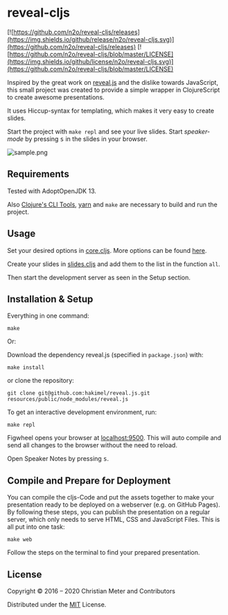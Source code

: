 # reveal-cljs

[![https://github.com/n2o/reveal-cljs/releases](https://img.shields.io/github/release/n2o/reveal-cljs.svg)](https://github.com/n2o/reveal-cljs/releases)
[![https://github.com/n2o/reveal-cljs/blob/master/LICENSE](https://img.shields.io/github/license/n2o/reveal-cljs.svg)](https://github.com/n2o/reveal-cljs/blob/master/LICENSE)

Inspired by the great work on [reveal.js](https://github.com/hakimel/reveal.js/)
and the dislike towards JavaScript, this small project was created to provide a
simple wrapper in ClojureScript to create awesome presentations.

It uses Hiccup-syntax for templating, which makes it very easy to create slides.

Start the project with `make repl` and see your live
slides. Start *speaker-mode* by pressing <kbd>s</kbd> in the slides in your
browser.

![sample.png](img/sample.png)

## Requirements

Tested with AdoptOpenJDK 13.

Also [Clojure's CLI Tools](https://clojure.org/guides/getting_started), 
[yarn](https://yarnpkg.com/en/) and `make` are necessary to
build and run the project.

## Usage

Set your desired options in
[core.cljs](https://github.com/n2o/reveal-cljs/blob/master/src/reveal/core.cljs#L10).
More options can be found
[here](https://github.com/hakimel/reveal.js#configuration).

Create your slides in
[slides.cljs](https://github.com/n2o/reveal-cljs/blob/master/src/reveal/slides.cljs)
and add them to the list in the function `all`.

Then start the development server as seen in the Setup section.

## Installation & Setup

Everything in one command:

    make
    
Or:

Download the dependency reveal.js (specified in `package.json`) with:

    make install
    
or clone the repository:

    git clone git@github.com:hakimel/reveal.js.git resources/public/node_modules/reveal.js

To get an interactive development environment, run:

    make repl

Figwheel opens your browser at [localhost:9500](http://localhost:9500/). This
will auto compile and send all changes to the browser without the need to
reload.

Open Speaker Notes by pressing <kbd>s</kbd>.

## Compile and Prepare for Deployment

You can compile the cljs-Code and put the assets together to make your
presentation ready to be deployed on a webserver (e.g. on GitHub Pages).
By following these steps, you can publish the presentation on a regular
server, which only needs to serve HTML, CSS and JavaScript Files. This
is all put into one task:

    make web
    
Follow the steps on the terminal to find your prepared presentation.  

## License

Copyright © 2016 – 2020 Christian Meter and Contributors

Distributed under the [MIT](LICENSE) License.

